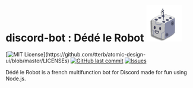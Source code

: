 # discord-bot : Dédé le Robot ![Dédé le Robot ](img/bot_icon.png?raw=true)
[![MIT License](https://img.shields.io/apm/l/atomic-design-ui.svg?)](https://github.com/tterb/atomic-design-ui/blob/master/LICENSEs) [![GitHub last commit](https://img.shields.io/github/last-commit/google/skia.svg?style=flat)]() [![Issues](https://img.shields.io/github/issues/Kornflex28/discord-bot?color=0088ff)]()

Dédé le Robot is a french multifunction bot for Discord made for fun using Node.js.


